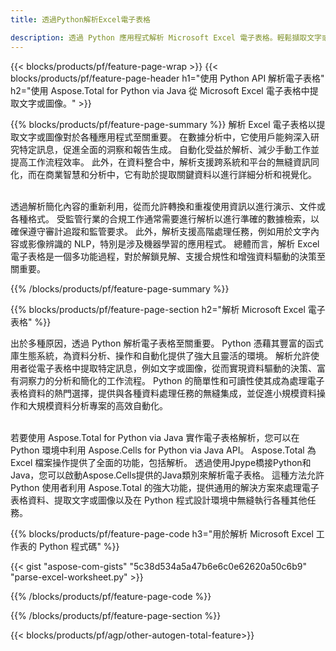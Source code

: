 ```yaml
---
title: 透過Python解析Excel電子表格 

description: 透過 Python 應用程式解析 Microsoft Excel 電子表格。輕鬆擷取文字或圖像。
---
```


{{< blocks/products/pf/feature-page-wrap >}}
{{< blocks/products/pf/feature-page-header h1="使用 Python API 解析電子表格" h2="使用 Aspose.Total for Python via Java 從 Microsoft Excel 電子表格中提取文字或圖像。" >}}

{{% blocks/products/pf/feature-page-summary %}}
解析 Excel 電子表格以提取文字或圖像對於各種應用程式至關重要。 在數據分析中，它使用戶能夠深入研究特定訊息，促進全面的洞察和報告生成。 自動化受益於解析、減少手動工作並提高工作流程效率。 此外，在資料整合中，解析支援跨系統和平台的無縫資訊同化，而在商業智慧和分析中，它有助於提取關鍵資料以進行詳細分析和視覺化。 <br /><br />

透過解析簡化內容的重新利用，從而允許轉換和重複使用資訊以進行演示、文件或各種格式。 受監管行業的合規工作通常需要進行解析以進行準確的數據檢索，以確保遵守審計追蹤和監管要求。 此外，解析支援高階處理任務，例如用於文字內容或影像辨識的 NLP，特別是涉及機器學習的應用程式。 總體而言，解析 Excel 電子表格是一個多功能過程，對於解鎖見解、支援合規性和增強資料驅動的決策至關重要。

{{% /blocks/products/pf/feature-page-summary  %}}


{{% blocks/products/pf/feature-page-section  h2="解析 Microsoft Excel 電子表格" %}}

出於多種原因，透過 Python 解析電子表格至關重要。 Python 憑藉其豐富的函式庫生態系統，為資料分析、操作和自動化提供了強大且靈活的環境。 解析允許使用者從電子表格中提取特定訊息，例如文字或圖像，從而實現資料驅動的決策、富有洞察力的分析和簡化的工作流程。 Python 的簡單性和可讀性使其成為處理電子表格資料的熱門選擇，提供與各種資料處理任務的無縫集成，並促進小規模資料操作和大規模資料分析專案的高效自動化。<br /><br />

若要使用 Aspose.Total for Python via Java 實作電子表格解析，您可以在 Python 環境中利用 Aspose.Cells for Python via Java API。 Aspose.Total 為 Excel 檔案操作提供了全面的功能，包括解析。 透過使用Jpype橋接Python和Java，您可以啟動Aspose.Cells提供的Java類別來解析電子表格。 這種方法允許 Python 使用者利用 Aspose.Total 的強大功能，提供通用的解決方案來處理電子表格資料、提取文字或圖像以及在 Python 程式設計環境中無縫執行各種其他任務。

{{% blocks/products/pf/feature-page-code h3="用於解析 Microsoft Excel 工作表的 Python 程式碼" %}}

{{< gist "aspose-com-gists" "5c38d534a5a47b6e6c0e62620a50c6b9" "parse-excel-worksheet.py" >}}

{{% /blocks/products/pf/feature-page-code  %}}

{{% /blocks/products/pf/feature-page-section %}}

{{< blocks/products/pf/agp/other-autogen-total-feature>}}